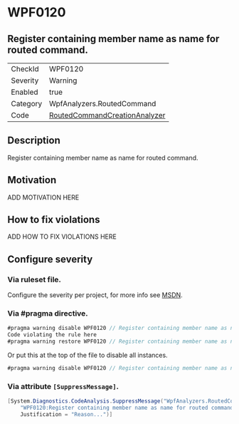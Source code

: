 # WPF0120
## Register containing member name as name for routed command.

<!-- start generated table -->
<table>
  <tr>
    <td>CheckId</td>
    <td>WPF0120</td>
  </tr>
  <tr>
    <td>Severity</td>
    <td>Warning</td>
  </tr>
  <tr>
    <td>Enabled</td>
    <td>true</td>
  </tr>
  <tr>
    <td>Category</td>
    <td>WpfAnalyzers.RoutedCommand</td>
  </tr>
  <tr>
    <td>Code</td>
    <td><a href="https://github.com/DotNetAnalyzers/WpfAnalyzers/blob/master/WpfAnalyzers/NodeAnalyzers/RoutedCommandCreationAnalyzer.cs">RoutedCommandCreationAnalyzer</a></td>
  </tr>
</table>
<!-- end generated table -->

## Description

Register containing member name as name for routed command.

## Motivation

ADD MOTIVATION HERE

## How to fix violations

ADD HOW TO FIX VIOLATIONS HERE

<!-- start generated config severity -->
## Configure severity

### Via ruleset file.

Configure the severity per project, for more info see [MSDN](https://msdn.microsoft.com/en-us/library/dd264949.aspx).

### Via #pragma directive.
```C#
#pragma warning disable WPF0120 // Register containing member name as name for routed command.
Code violating the rule here
#pragma warning restore WPF0120 // Register containing member name as name for routed command.
```

Or put this at the top of the file to disable all instances.
```C#
#pragma warning disable WPF0120 // Register containing member name as name for routed command.
```

### Via attribute `[SuppressMessage]`.

```C#
[System.Diagnostics.CodeAnalysis.SuppressMessage("WpfAnalyzers.RoutedCommand", 
    "WPF0120:Register containing member name as name for routed command.", 
    Justification = "Reason...")]
```
<!-- end generated config severity -->
